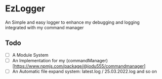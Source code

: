 # EzLogger

An Simple and easy logger to enhance my debugging and logging integrated with my command manager

## Todo

- [ ] A Module System
- [ ] An Implementation for my (commandManager)[https://www.npmjs.com/package/@jodu555/commandmanager]
- [ ] An Automatic file expand system: latest.log / 25.03.2022.log and so on
